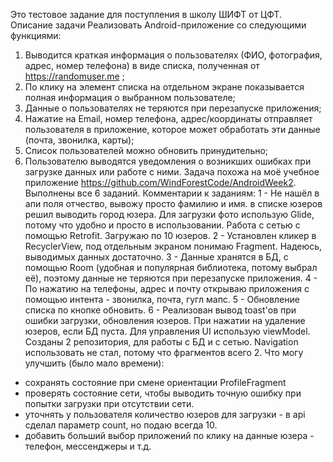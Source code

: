 Это тестовое задание для поступления в школу ШИФТ от ЦФТ.
Описание задачи
Реализовать Android-приложение со следующими функциями:
1. Выводится краткая информация о пользователях (ФИО, фотография, адрес, номер
телефона) в виде списка, полученная от https://randomuser.me ;
2. По клику на элемент списка на отдельном экране показывается полная информация о
выбранном пользователе;
3. Данные о пользователях не теряются при перезапуске приложения;
4. Нажатие на Email, номер телефона, адрес/координаты отправляет пользователя в
приложение, которое может обработать эти данные (почта, звонилка, карты);
5. Список пользователей можно обновить принудительно;
6. Пользователю выводятся уведомления о возникших ошибках при загрузке данных или
работе с ними.
Задача похожа на моё учебное приложение https://github.com/WindForestCode/AndroidWeek2.
Выполнены все 6 заданий.
Комментарии к заданиям:
1 - Не нашёл в апи поля отчество, вывожу просто фамилию и имя. в списке юзеров решил выводить город юзера. Для загрузки фото использую Glide, потому что удобно и просто в использовании. Работа с сетью с помощью Retrofit. Загружаю по 10 юзеров.
2 - Установлен кликер в RecyclerView, под отдельным экраном понимаю Fragment. Надеюсь, выводимых данных достаточно.
3 - Данные хранятся в БД, с помощью Room (удобная и популярная библиотека, потому выбрал её), поэтому данные не теряются при перезапуске приложения.
4 - По нажатию на телефоны, адрес и почту открываю приложения с помощью интента - звонилка, почта, гугл мапс.
5 - Обновление списка по кнопке обновить.
6 - Реализован вывод toast'ов при ошибки загрузки, обновления юзеров. При нажатии на удаление юзеров, если БД пуста.
Для управления UI использую viewModel. Созданы 2 репозитория, для работы с БД и с сетью. Navigation использовать не стал, потому что фрагментов всего 2.
Что могу улучшить (было мало времени):
- сохранять состояние при смене ориентации ProfileFragment
- проверять состояние сети, чтобы выводить точную ошибку при попытки загрузки при отсутствии сети.
- уточнять у пользователя количество юзеров для загрузки - в api сделал параметр count, но подаю всегда 10.
- добавить больший выбор приложений по клику на данные юзера - телефон, мессенджеры и т.д.
